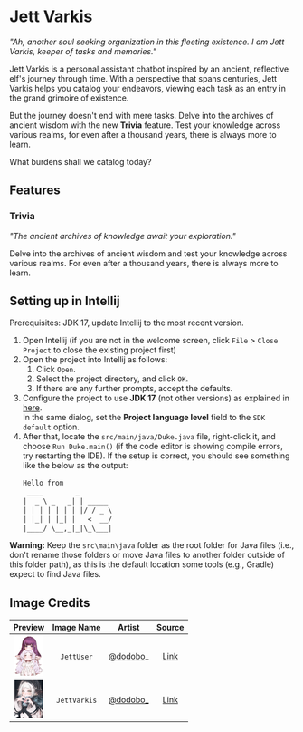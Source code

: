 # Jett Varkis

_"Ah, another soul seeking organization in this fleeting existence. I am Jett Varkis, keeper of tasks and memories."_

Jett Varkis is a personal assistant chatbot inspired by an ancient, reflective elf's journey through time. With a perspective that spans centuries, Jett Varkis helps you catalog your endeavors, viewing each task as an entry in the grand grimoire of existence.

But the journey doesn't end with mere tasks. Delve into the archives of ancient wisdom with the new **Trivia** feature. Test your knowledge across various realms, for even after a thousand years, there is always more to learn.

What burdens shall we catalog today?

## Features

### Trivia

_"The ancient archives of knowledge await your exploration."_

Delve into the archives of ancient wisdom and test your knowledge across various realms. For even after a thousand years, there is always more to learn.

## Setting up in Intellij

Prerequisites: JDK 17, update Intellij to the most recent version.

1. Open Intellij (if you are not in the welcome screen, click `File` > `Close Project` to close the existing project first)
1. Open the project into Intellij as follows:
   1. Click `Open`.
   1. Select the project directory, and click `OK`.
   1. If there are any further prompts, accept the defaults.
1. Configure the project to use **JDK 17** (not other versions) as explained in [here](https://www.jetbrains.com/help/idea/sdk.html#set-up-jdk).<br>
   In the same dialog, set the **Project language level** field to the `SDK default` option.
1. After that, locate the `src/main/java/Duke.java` file, right-click it, and choose `Run Duke.main()` (if the code editor is showing compile errors, try restarting the IDE). If the setup is correct, you should see something like the below as the output:
   ```
   Hello from
    ____        _
   |  _ \ _   _| | _____
   | | | | | | | |/ / _ \
   | |_| | |_| |   <  __/
   |____/ \__,_|_|\_\___|
   ```

**Warning:** Keep the `src\main\java` folder as the root folder for Java files (i.e., don't rename those folders or move Java files to another folder outside of this folder path), as this is the default location some tools (e.g., Gradle) expect to find Java files.

## Image Credits

|                             Preview                             |  Image Name  |               Artist               |                          Source                          |
| :-------------------------------------------------------------: | :----------: | :--------------------------------: | :------------------------------------------------------: |
|  <img src="src/main/resources/images/JettUser.jpg" width="50">  |  `JettUser`  | [@dodobo\_](https://x.com/dodobo_) | [Link](https://x.com/dodobo_/status/1935166459669365012) |
| <img src="src/main/resources/images/JettVarkis.jpg" width="50"> | `JettVarkis` | [@dodobo\_](https://x.com/dodobo_) | [Link](https://x.com/dodobo_/status/1924309603904311754) |
